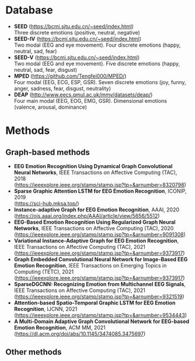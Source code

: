# Database
* **SEED** (https://bcmi.sjtu.edu.cn/~seed/index.html)
<br>Three discrete emotions (positive, neutral, negative)
* **SEED-IV** (https://bcmi.sjtu.edu.cn/~seed/index.html)
<br>Two modal (EEG and eye movement). Four discrete emotions (happy, neutral, sad, fear)
* **SEED-V** (https://bcmi.sjtu.edu.cn/~seed/index.html)
<br>Two modal (EEG and eye movement). Five discrete emotions (happy, neutral, sad, fear, disgust)
* **MPED** (https://github.com/Tengfei000/MPED/)
<br>Four modal (EEG, ECG, ESP, GSR). Seven discrete emotions (joy, funny, anger, sadness, fear, disgust, neutrality)
* **DEAP** (http://www.eecs.qmul.ac.uk/mmv/datasets/deap/)
<br>Four main modal (EEG, EOG, EMG, GSR). Dimensional emotions (valence, arousal, dominance)
# Methods
## Graph-based methods
* **EEG Emotion Recognition Using Dynamical Graph Convolutional Neural Networks**, IEEE Transactions on Affective Computing (TAC), 2018
<br>(https://ieeexplore.ieee.org/stamp/stamp.jsp?tp=&arnumber=8320798)
* **Sparse Graphic Attention LSTM for EEG Emotion Recognition**, ICONIP, 2019
<br>(https://sci-hub.mksa.top/)
* **Instance-adaptive Graph for EEG Emotion Recognition**, AAAI, 2020
<br>(https://ojs.aaai.org/index.php/AAAI/article/view/5656/5512)
* **EEG-Based Emotion Recognition Using Regularized Graph Neural Networks**, IEEE Transactions on Affective Computing (TAC), 2020
<br>(https://ieeexplore.ieee.org/stamp/stamp.jsp?tp=&arnumber=9091308)
* **Variational Instance-Adaptive Graph for EEG Emotion Recognition**, IEEE Transactions on Affective Computing (TAC), 2021
<br>(https://ieeexplore.ieee.org/stamp/stamp.jsp?tp=&arnumber=9373917)
* **Graph Embedded Convolutional Neural Network for Image-Based EEG Emotion Recognition**, IEEE Transactions on Emerging Topics in Computing (TETC), 2021
<br>(https://ieeexplore.ieee.org/stamp/stamp.jsp?tp=&arnumber=9373917)
* **SparseDGCNN: Recognizing Emotion from Multichannel EEG Signals**, IEEE Transactions on Affective Computing (TAC), 2021
<br>(https://ieeexplore.ieee.org/stamp/stamp.jsp?tp=&arnumber=9321519)
* **Attention-based Spatio-Temporal Graphic LSTM for EEG Emotion Recognition**, IJCNN, 2021
<br>(https://ieeexplore.ieee.org/stamp/stamp.jsp?tp=&arnumber=9534443)
* **A Multi-Domain Adaptive Graph Convolutional Network for EEG-based Emotion Recognition**, ACM MM, 2021
<br>(https://dl.acm.org/doi/abs/10.1145/3474085.3475697)
## Other methods
